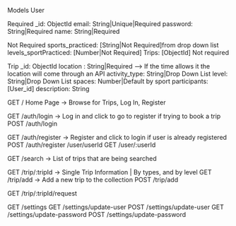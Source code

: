 Models
User

Required
\_id: ObjectId
email: String|Unique|Required
password: String|Required
name: String|Required

Not Required
sports_practiced: [String|Not Required]from drop down list
levels_sportPracticed: [Number|Not Required]
Trips: [ObjectId] Not required

Trip
\_id: ObjectId
location : String|Required --> If the time allows it the location will come through an API
activity_type: String|Drop Down List
level: String|Drop Down List
spaces: Number|Default by sport
participants: [User_id]
description: String

<!-- Web Structure -->

GET / Home Page -> Browse for Trips, Log In, Register

GET /auth/login -> Log in and click to go to register if trying to book a trip
POST /auth/login

GET /auth/register -> Register and click to login if user is already registered
POST /auth/register /user/userId
GET /user/:userId

GET /search -> List of trips that are being searched

GET /trip/:tripId -> Single Trip Information | By types, and by level
GET /trip/add -> Add a new trip to the collection
POST /trip/add

GET /trip/:tripId/request

GET /settings
GET /settings/update-user
POST /settings/update-user
GET /settings/update-password
POST /settings/update-password
